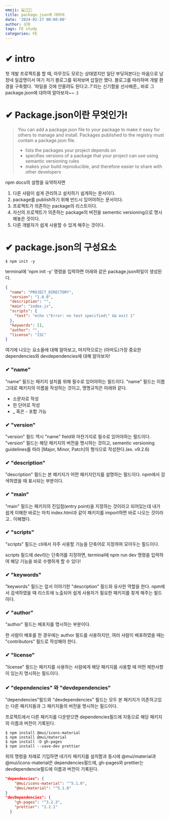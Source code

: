 ```yaml
---
emoji: 💻👨🏻‍💻
title: package.json에 대하여
date: '2024-02-27 00:00:00'
author: 상화
tags: FE study
categories: FE
---
```


# ✔ intro
첫 개발 프로젝트를 할 때, 아무것도 모르는 상태였지만 일단 부딪혀본다는 마음으로 남정네 일곱명이서 여기 저기 블로그를 뒤져보며 삽질만 했다. 블로그를 따라하며 개발 환경을 구축했다. '파일을 깃에 안올려도 된다고..?'라는 신기함을 선사해준,, 바로 그 package.json에 대하여 알아보자~~ :)

# ✔ Package.json이란 무엇인가!

>You can add a package.json file to your package to make it easy for others to manage and install. Packages published to the registry must contain a package.json file.
>- lists the packages your project depends on
>- specifies versions of a package that your project can use using semantic versioning rules
>- makes your build reproducible, and therefore easier to share with other developers

npm docs의 설명을 요약하자면

1. 다른 사람이 쉽게 관리하고 설치하기 쉽게하는 문서이다.
1. package를 publish하기 위해 반드시 있어야하는 문서이다.
1. 프로젝트가 의존하는 package의 리스트이다.
1. 자신의 프로젝트가 의존하는 package의 버전을 sementic versioning으로 명시해놓은 것이다.
1. 다른 개발자가 쉽게 사용할 수 있게 해주는 것이다.

# ✔ package.json의 구성요소
```
$ npm init -y
```
terminal에 'npm init -y' 명령을 입력하면 아래와 같은 package.json파일이 생성된다.
```json
{
  "name": "PROJECT_DIRECTORY",
  "version": "1.0.0",
  "description": "",
  "main": "index.js",
  "scripts": {
    "test": "echo \"Error: no test specified\" && exit 1"
  },
  "keywords": [],
  "author": "",
  "license": "ISC"
}
```
여기에 나오는 요소들에 대해 알아보고, 마지막으로는 (아마도)가장 중요한 dependencies와 devdependencies에 대해 알아보자!
### ✔ "name"
"name" 필드는 패키지 설치를 위해 필수로 있어야하는 필드이다.
"name" 필드는 이름 그대로 패키지의 이름을 작성하는 것이고, 명명규칙은 아래와 같다.
- 소문자로 작성
- 한 단어로 작성
- _ 혹은 - 포함 가능

### ✔ "version"
"version" 필드 역시 "name" field와 마찬가지로 필수로 있어야하는 필드이다.
"version" 필드는 해당 패키지의 버전을 명시하는 것이고, sementic versioning guidelines를 따라 [Major, Minor, Patch]의 형식으로 작성한다.(ex. v9.2.6)

### ✔ "description"
"description" 필드는 본 패키지가 어떤 패키지인지를 설명하는 필드이다. npm에서 검색하였을 때 표시되는 부분이다.

### ✔ "main"
"main" 필드는 패키지의 진입점(entry point)을 지정하는 것이라고 되어있는데 내가 쉽게 이해한 바로는 마치 index.html과 같이 패키지를 import하면 바로 나오는 것이라고.. 이해했다.

### ✔ "scripts"
"scripts" 필드는 cli에서 자주 사용할 기능을 단축어로 지정하여 모아두는 필드이다.

scripts 필드에 dev라는 단축어를 지정하면, terminal에 npm run dev 명령을 입력하여 해당 기능을 바로 수행하게 할 수 있다!

### ✔ "keywords"
"keywords" 필드는 앞서 이야기한 "description" 필드와 유사한 역할을 한다. npm에서 검색하였을 때 리스트에 노출되어 쉽게 사용자가 필요한 패키지를 찾게 해주는 필드이다.

### ✔ "author"
"author" 필드는 배포자를 명시하는 부분이다.

한 사람이 배포를 한 경우에는 author 필드를 사용하지만, 여러 사람이 배포하였을 때는 "contributors" 필드로 작성해야 한다.

### ✔ "license"
"license" 필드는 패키지를 사용하는 사람에게 해당 패키지를 사용할 때 어떤 제한사항이 있는지 명시하는 필드이다.

### ✔ "dependencies" 와 "devdependencies"
"dependencies"필드와 "devdependencies" 필드는 모두 본 패키지가 의존하고있는 다른 패키지들과 그 패키지들의 버전을 명시하는 필드이다.

프로젝트에서 다른 패키지를 다운받으면 dependencies필드에 자동으로 해당 패키지의 이름과 버전이 기록된다.

```cli
$ npm install @mui/icons-material
$ npm install @mui/material
$ npm install -D gh-pages
$ npm install --save-dev prettier
```
위의 명령을 차례로 기입하면 네가지 패키지를 설치함과 동시에 @mui/material과 @mui/icons-material은 dependencies필드에, gh-pages와 prettier는 devdependencie필드에 이름과 버전이 기록된다.

```json
"dependencies": {
    "@mui/icons-material": "^5.1.0",
    "@mui/material": "^5.1.0"
}
"devDependencies": {
    "gh-pages": "^3.2.3",
    "prettier": "2.2.1"
  }
```

